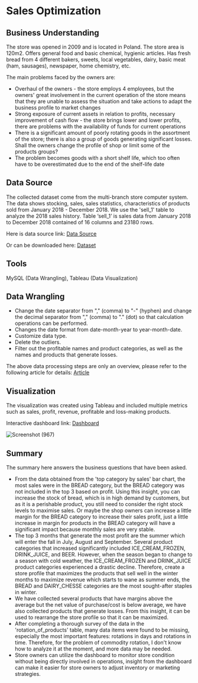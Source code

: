 # Sales Optimization
## Business Understanding
The store was opened in 2009 and is located in Poland. The store area is 120m2. Offers general food and basic chemical, hygienic articles. Has fresh bread from 4 different bakers, sweets, local vegetables, dairy, basic meat (ham, sausages), newspaper, home chemistry, etc.

The main problems faced by the owners are:
- Overhaul of the owners - the store employs 4 employees, but the owners' great involvement in the current operation of the store means that they are unable to assess the situation and take actions to adapt the business profile to market changes
- Strong exposure of current assets in relation to profits, necessary improvement of cash flow - the store brings lower and lower profits, there are problems with the availability of funds for current operations
- There is a significant amount of poorly rotating goods in the assortment of the store; there is also a group of goods generating significant losses. Shall the owners change the profile of shop or limit some of the products groups?
- The problem becomes goods with a short shelf life, which too often have to be overestimated due to the end of the shelf-life date

## Data Source
The collected dataset come from the multi-branch store computer system. The data shows stocking, sales, sales statistics, characteristics of products sold from January 2018 - December 2018. We use the 'sell_1' table to analyze the 2018 sales history. Table ‘sell_1’ is sales data from January 2018 to December 2018 contained of 16 columns and 23180 rows.

Here is data source link: [Data Source](https://www.kaggle.com/datasets/agatii/total-sale-2018-yearly-data-of-grocery-shop?select=SELL_1.csv)

Or can be downloaded here: [Dataset](https://github.com/MuhamadSyarifFakhrezi/Sales_Optimization/blob/main/TOTAL%20SALE%202018%20Yearly%20data%20of%20grocery%20shop..zip)

## Tools
MySQL (Data Wrangling), Tableau (Data Visualization)

## Data Wrangling
- Change the date separator from "," (comma) to "-" (hyphen) and change the decimal separator from "," (comma) to "." (dot) so that calculation operations can be performed.
- Changes the date format from date-month-year to year-month-date.
- Customize data type.
- Delete the outliers.
- Filter out the profitable names and product categories, as well as the names and products that generate losses.
  
The above data processing steps are only an overview, please refer to the following article for details: [Article](https://medium.com/@ms.fakhrezi/data-analysis-sales-optimization-f094853243bb)

## Visualization
The visualization was created using Tableau and included multiple metrics such as sales, profit, revenue, profitable and loss-making products.

Interactive dashboard link: [Dashboard](https://public.tableau.com/views/GrocerySales_16882239863740/SalesOptimation?:language=en-US&:sid=&:redirect=auth&:display_count=n&:origin=viz_share_link)

![Screenshot (967)](https://github.com/user-attachments/assets/69e36860-dcd3-4435-8aaf-7b614f23aadd)

## Summary
The summary here answers the business questions that have been asked.
- From the data obtained from the 'top category by sales' bar chart, the most sales were in the BREAD category, but the BREAD category was not included in the top 3 based on profit. Using this insight, you can increase the stock of bread, which is in high demand by customers, but as it is a perishable product, you still need to consider the right stock levels to maximise sales. Or maybe the shop owners can increase a little margin for the BREAD category to increase their sales profit, just a little increase in margin for products in the BREAD category will have a significant impact because monthly sales are very stable.  
- The top 3 months that generate the most profit are the summer which will enter the fall in July, August and September. Several product categories that increased significantly included ICE_CREAM_FROZEN, DRINK_JUICE, and BEER. However, when the season began to change to a season with cold weather, the ICE_CREAM_FROZEN and DRINK_JUICE product categories experienced a drastic decline. Therefore, create a store profile that maximizes the products that sell well in the winter months to maximize revenue which starts to wane as summer ends, the BREAD and DAIRY_CHESSE categories are the most sought-after staples in winter.
- We have collected several products that have margins above the average but the net value of purchase/cost is below average, we have also collected products that generate losses. From this insight, it can be used to rearrange the store profile so that it can be maximized.
- After completing a thorough survey of the data in the 'rotation_of_products' table, many data items were found to be missing, especially the most important features: rotations in days and rotations in time. Therefore, for the problem of commodity rotation, I don't know how to analyze it at the moment, and more data may be needed.
- Store owners can utilize the dashboard to monitor store condition without being directly involved in operations, insight from the dashboard can make it easier for store owners to adjust inventory or marketing strategies.
